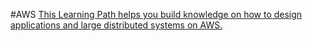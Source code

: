 #AWS
[This Learning Path helps you build knowledge on how to design applications and large distributed systems on AWS.](https://explore.skillbuilder.aws/learn/public/learning_plan/view/1044/solutions-architect-knowledge-badge-readiness-path?trk=584fad87-840e-461e-9281-280915222830&sc_channel=el)


